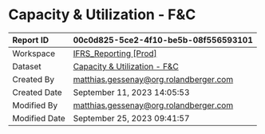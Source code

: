 



# Capacity & Utilization - F&C

|Report ID|00c0d825-5ce2-4f10-be5b-08f556593101|
| :--- | :--- |
|Workspace|[IFRS_Reporting [Prod]](../Workspaces/IFRS_Reporting-[Prod].md)|
|Dataset|[Capacity & Utilization - F&C](../Datasets/Capacity-&-Utilization---F&C.md)|
|Created By|matthias.gessenay@org.rolandberger.com|
|Created Date|September 11, 2023 14:05:53|
|Modified By|matthias.gessenay@org.rolandberger.com|
|Modified Date|September 25, 2023 09:41:57|
